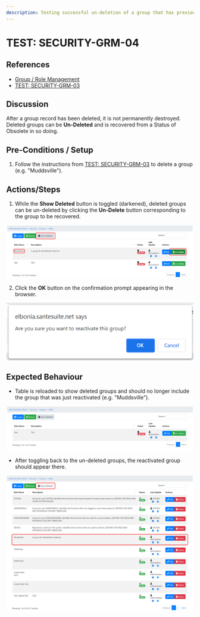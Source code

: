 ```yaml
---
description: Testing successful un-deletion of a group that has previously been deleted.
---
```


# TEST: SECURITY-GRM-04

## References

* [Group / Role Management](../../../../../operations/security-administration/group-role-management.md)
* [TEST: SECURITY-GRM-03](test-security-grm-03-1.md)

## Discussion

After a group record has been deleted, it is not permanently destroyed. Deleted groups can be **Un-Deleted** and is recovered from a Status of Obsolete in so doing. 

## Pre-Conditions / Setup

1. Follow the instructions from [TEST: SECURITY-GRM-03](test-security-grm-03-1.md) to delete a group \(e.g. "Muddsville"\).

## Actions/Steps

 1. While the **Show Deleted** button is toggled \(darkened\), deleted groups can be un-deleted by clicking the **Un-Delete** button corresponding to the group to be recovered.

![](../../../../../../.gitbook/assets/image%20%28311%29.png)

2. Click the **OK** button on the confirmation prompt appearing in the browser.

![](../../../../../../.gitbook/assets/image%20%28291%29.png)

## Expected Behaviour

* Table is reloaded to show deleted groups and should no longer include the group that was just reactivated \(e.g. "Muddsville"\).

![](../../../../../../.gitbook/assets/image%20%28334%29.png)

* After toggling back to the un-deleted groups, the reactivated group should appear there.

![](../../../../../../.gitbook/assets/image%20%28310%29.png)

